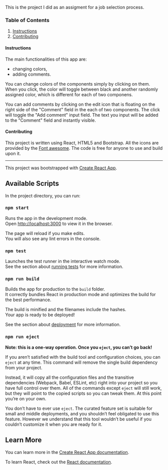 <p>This is the project I did as an assigment for a job selection process.</p>

<h3>Table of Contents</h4>
<ol>
<li><a href="#instr">Instructions</a></li>
<li><a href="#contrib">Contributing</a></li>
</ol>

<h4 id="instr">Instructions</h4>
<p>The main functionalities of this app are:</p>
<ul>
  <li>changing colors,</li>
  <li>adding comments.</li>
</ul>
<p>You can change colors of the components simply by clicking on them. When you click, the color will toggle between black and another randomly assigned color, which is different for each of two componens.</p>
<p>You can add comments by clicking on the edit icon that is floating on the right side of the "Comment" field in the each of two components. The click will toggle the "Add comment" input field. The text you input will be added to the "Comment" field and instantly visible.</p>

<h4 id="contrib">Contributing</h4>
<p>This project is written using React, HTML5 and Bootstrap. All the icons are provided by the <a href="https://fontawesome.com/">Font awesome</a>. The code is free for anyone to use and build upon it.</p>

<hr>

This project was bootstrapped with [Create React App](https://github.com/facebook/create-react-app).

## Available Scripts

In the project directory, you can run:

### `npm start`

Runs the app in the development mode.<br>
Open [http://localhost:3000](http://localhost:3000) to view it in the browser.

The page will reload if you make edits.<br>
You will also see any lint errors in the console.

### `npm test`

Launches the test runner in the interactive watch mode.<br>
See the section about [running tests](https://facebook.github.io/create-react-app/docs/running-tests) for more information.

### `npm run build`

Builds the app for production to the `build` folder.<br>
It correctly bundles React in production mode and optimizes the build for the best performance.

The build is minified and the filenames include the hashes.<br>
Your app is ready to be deployed!

See the section about [deployment](https://facebook.github.io/create-react-app/docs/deployment) for more information.

### `npm run eject`

**Note: this is a one-way operation. Once you `eject`, you can’t go back!**

If you aren’t satisfied with the build tool and configuration choices, you can `eject` at any time. This command will remove the single build dependency from your project.

Instead, it will copy all the configuration files and the transitive dependencies (Webpack, Babel, ESLint, etc) right into your project so you have full control over them. All of the commands except `eject` will still work, but they will point to the copied scripts so you can tweak them. At this point you’re on your own.

You don’t have to ever use `eject`. The curated feature set is suitable for small and middle deployments, and you shouldn’t feel obligated to use this feature. However we understand that this tool wouldn’t be useful if you couldn’t customize it when you are ready for it.

## Learn More

You can learn more in the [Create React App documentation](https://facebook.github.io/create-react-app/docs/getting-started).

To learn React, check out the [React documentation](https://reactjs.org/).
